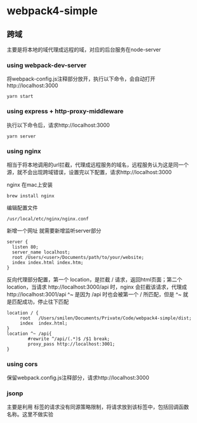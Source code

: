 # webpack4-simple

## 跨域

主要是将本地的域代理成远程的域，对应的后台服务在node-server

### using webpack-dev-server

将webpack-config.js注释部分放开，执行以下命令，会自动打开http://localhost:3000

```
yarn start
```

### using express + http-proxy-middleware

执行以下命令后，请求http://localhost:3000

```
yarn server
```

### using nginx

相当于将本地调用的url拦截，代理成远程服务的域名，远程服务认为这是同一个源，就不会出现跨域错误，设置完以下配置，请求http://localhost:3000

nginx 在mac上安装

```
brew install nginx
```

编辑配置文件

```
/usr/local/etc/nginx/nginx.conf
```

新增一个网址 就需要新增监听server部分

```
server {
  listen 80;
  server_name localhost;
  root /Users/<user>/Documents/path/to/your/website;
  index index.html index.htm;
}
```

反向代理部分配置，第一个 location，是拦截 / 请求，返回html页面；第二个 location，当请求 http://localhost:3000/api 时，nginx 会拦截该请求，代理成 http://localhost:3001/api
^~ 是因为 /api 时也会被第一个 / 所匹配，但是 ^~ 就是匹配成功，停止往下匹配

```
location / {
     root   /Users/smilen/Documents/Private/Code/webpack4-simple/dist;
     index  index.html;
}
location ^~ /api{
        #rewrite ^/api/(.*)$ /$1 break;
        proxy_pass http://localhost:3001;
}
```

### using cors

保留webpack.config.js注释部分，请求http://localhost:3000

### jsonp

主要是利用 <script></script> 标签的请求没有同源策略限制，将请求放到该标签中，包括回调函数名称。这里不做实验